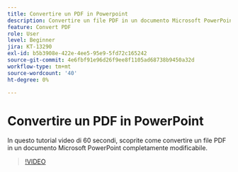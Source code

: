 ```yaml
---
title: Convertire un PDF in Powerpoint
description: Convertire un file PDF in un documento Microsoft PowerPoint completamente modificabile
feature: Convert PDF
role: User
level: Beginner
jira: KT-13290
exl-id: b5b3908e-422e-4ee5-95e9-5fd72c165242
source-git-commit: 4e6fbf91e96d26f9ee8f1105ad68738b9450a32d
workflow-type: tm+mt
source-wordcount: '40'
ht-degree: 0%

---
```


# Convertire un PDF in PowerPoint

In questo tutorial video di 60 secondi, scoprite come convertire un file PDF in un documento Microsoft PowerPoint completamente modificabile.

>[!VIDEO](https://video.tv.adobe.com/v/342629?quality=12&learn=on&hidetitle=true)
